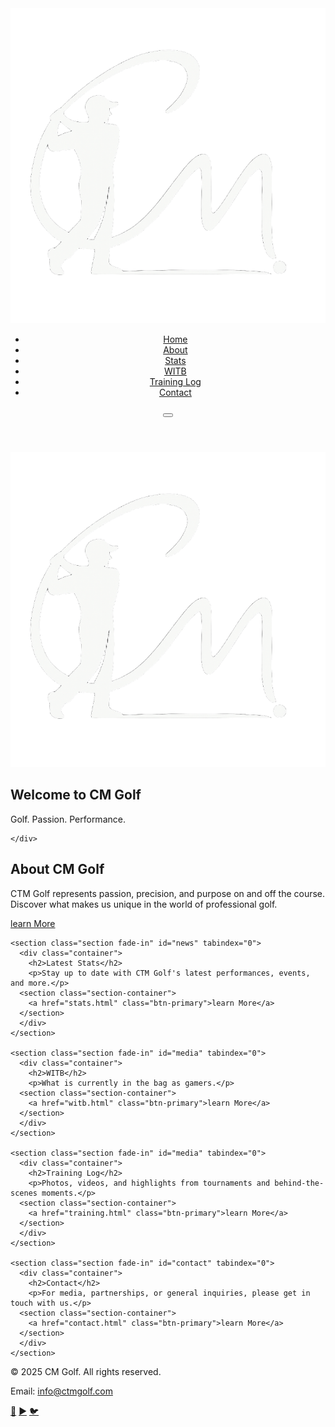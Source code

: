 
<!DOCTYPE html>
<html lang="en" >
<head>
  <meta charset="UTF-8" />
  <meta name="viewport" content="width=device-width, initial-scale=1" />
  <title>CTM Golf</title>
  <link rel="stylesheet" href="style.css" />
  <script defer src="script.js"></script>
</head>
<body>
  <div id="scroll-progress"></div>

  <header class="header">
  <div class="container header-container">
<a href="index.html" class="logo" aria-label="CTM Golf Home">
  <img src="images/logo.png" alt="CTM Golf Logo" class="logo-image" />
</a>
    <nav>
      <ul class="nav-links" id="nav-links">
        <li><a href="index.html">Home</a></li>
        <li><a href="about.html">About</a></li>
        <li><a href="stats.html">Stats</a></li>
        <li><a href="witb.html">WITB</a></li>
        <li><a href="training.html">Training Log</a></li>
        <li><a href="contact.html">Contact</a></li>
      </ul>
      <button 
        aria-label="Toggle menu" 
        class="hamburger" 
        id="hamburger" 
        aria-expanded="false" 
        aria-controls="nav-links"
      >
        <span></span>
        <span></span>
        <span></span>
      </button>
    </nav>
  </div>
</header>

  <section class="hero fade-in" id="hero" aria-label="Hero section with welcome message">
    <div class="hero-overlay"></div>
    <div class="hero-content container">
    <img src="images/logo.png" alt="CTM Golf Logo" class="logo-image" />
      <h1>Welcome to CM Golf</h1>
      <p>Golf. Passion. Performance.</p>
     
    </div>
  </section>

  <main>
    <section class="section fade-in" id="about" tabindex="0">
      <div class="container">
        <h2>About CM Golf</h2>
        <p>CTM Golf represents passion, precision, and purpose on and off the course. Discover what makes us unique in the world of professional golf.</p>
      <section class="section-container">
	<a href="about.html" class="btn-primary">learn More</a>
      </section>
      </div>
    </section>

    <section class="section fade-in" id="news" tabindex="0">
      <div class="container">
        <h2>Latest Stats</h2>
        <p>Stay up to date with CTM Golf's latest performances, events, and more.</p>
      <section class="section-container">
        <a href="stats.html" class="btn-primary">learn More</a>
      </section>
      </div>
    </section>
    
    <section class="section fade-in" id="media" tabindex="0">
      <div class="container">
        <h2>WITB</h2>
        <p>What is currently in the bag as gamers.</p>
      <section class="section-container">
        <a href="witb.html" class="btn-primary">learn More</a>
      </section>
      </div>
    </section>

    <section class="section fade-in" id="media" tabindex="0">
      <div class="container">
        <h2>Training Log</h2>
        <p>Photos, videos, and highlights from tournaments and behind-the-scenes moments.</p>
      <section class="section-container">
        <a href="training.html" class="btn-primary">learn More</a>
      </section>
      </div>
    </section>

    <section class="section fade-in" id="contact" tabindex="0">
      <div class="container">
        <h2>Contact</h2>
        <p>For media, partnerships, or general inquiries, please get in touch with us.</p>
      <section class="section-container">
        <a href="contact.html" class="btn-primary">learn More</a>
      </section>
      </div>
    </section>
  </main>

  <footer class="footer">
    <div class="container footer-container">
      <div>
        <p>&copy; 2025 CM Golf. All rights reserved.</p>
        <p>Email: <a href="mailto:info@ctmgolf.com" class="footer-link">info@ctmgolf.com</a>
      </div>
      <div class="social-icons" aria-label="Social media links">
        <a href="#" aria-label="Instagram" class="social-icon" role="link" tabindex="0">📸</a>
        <a href="#" aria-label="YouTube" class="social-icon" role="link" tabindex="0">▶️</a>
        <a href="#" aria-label="Twitter" class="social-icon" role="link" tabindex="0">🐦</a>
      </div>
    </div>
  </footer>
</body>
</html>
